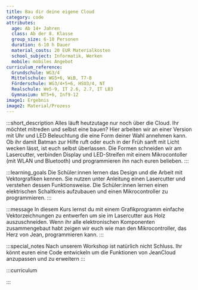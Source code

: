 ```yaml
---
title: Bau dir deine eigene Cloud
category: code
attributes:
  age: Ab 14+ Jahren
  class: Ab der 8. Klasse
  group_size: 6-10 Personen
  duration: 6-10 h Dauer
  material_costs: 20 EUR Materialkosten
  school_subject: Informatik, Werken
  mobile: mobiles Angebot
curriculum_reference:
  Grundschule: WG3/4  
  Mittelschule: WG5+6, WiB, T7-8  
  Förderschule: WG3/4+5+6, HSU3/4, NT   
  Realschule: We5-9, IT 2.6, 2.7, IT LB3  
  Gymnasium: NT5+6, Inf9-12
image1: Ergebnis
image2: Material/Prozess
---
```

:::short_description
Alles läuft heutzutage nur noch über die Cloud. Ihr möchtet mitreden und selbst eine bauen? Hier arbeiten wir an einer Version mit Uhr und LED Beleuchtung die eine Form deiner Wahl annehmen kann. Ob ihr damit Batman zur Hilfe ruft oder euch in der Früh sanft mit Licht wecken lässt, ist euch selbst überlassen. Die Formen schneiden wir am Lasercutter, verbinden Display und LED-Streifen mit einem Mikrocontoller (mit WLAN und Bluetooth) und programmieren ihn nach euren belieben.
:::

:::learning_goals
Die Schüler:innen lernen das Design und die Arbeit mit Vektorgrafiken kennen. Sie nutzen unter Anleitung einen Lasercutter und verstehen dessen Funktionsweise. Die Schüler:innen lernen einen elektrischen Schaltkreis aufzubauen und einen Mikrocontroller zu programmieren.
:::

:::message
In diesem Kurs lernst du mit einem Grafikprogramm einfache Vektorzeichnungen zu entwerfen um sie im Lasercutter aus Holz auszuschneiden. Wenn ihr alle elektronischen Komponenten zusammengebaut habt zeigen wir euch wie man den Mikrocontroller, das Herz von Jean, programmieren kann.
:::

:::special_notes
Nach unserem Workshop ist natürlich nicht Schluss. Ihr könnt euren eine Code entwickeln um die Funktionen von JeanCloud anzupassen und zu erweitern
:::

:::curriculum

:::
